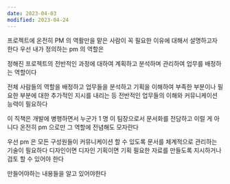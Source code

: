 ```yaml
---
date: 2023-04-03
modified: 2023-04-24
---
```


프로젝트에 온전히 PM 의 역활만을 맡은 사람이 꼭 필요한 이유에 대해서 설명하고자 한다
우선 내가 정의하는 pm 의 역할은

정해진 프로젝트의 전반적인 과정에 대하여 계획하고 분석하며 관리하여 업무를 배정하는 역할이다

전체 사람들의 역할을 배정하고 업무들을 분석하고
기획을 이해하여 부족한 부분이나 필요한 부분에 대한 추가적인 지시를 내리는 등
전반적인 업무들의 이해와 커뮤니케이션 능력이 필요하다

이 직책은 개발에 병행하면서 누군가 1 명 이 팀장으로서 문서화를 전담하고
이럴 게 아니다
온전히 pm 으로만 그 역할에 전념해도 모자란다

우선 pm 은 모든 구성원들이 커뮤니케이션 할 수 있도록 문서를 체계적으로 관리하는 기술이 필요하다
디자인이면 디자인 기획이면 기획
필요한 자료를 만들도록 지시하거나 검토 할 수 있어야 한다

만들어야하는 내용들을 알고 있어야한다
